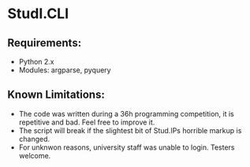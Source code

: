 StudI.CLI
=========

Requirements:
-------------

* Python 2.x
* Modules: argparse, pyquery

Known Limitations:
------------------

* The code was written during a 36h programming competition, it is
  repetitive and bad. Feel free to improve it.
* The script will break if the slightest bit of Stud.IPs horrible markup
  is changed.
* For unknwon reasons, university staff was unable to login. Testers
  welcome.
